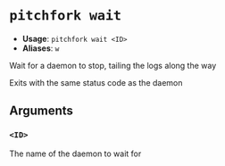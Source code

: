 # `pitchfork wait`

- **Usage**: `pitchfork wait <ID>`
- **Aliases**: `w`

Wait for a daemon to stop, tailing the logs along the way

Exits with the same status code as the daemon

## Arguments

### `<ID>`

The name of the daemon to wait for
